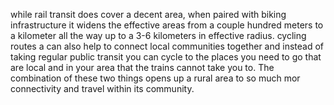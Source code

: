 while rail transit does cover a decent area, when paired with biking infrastructure it widens the effective areas from a couple hundred meters to a kilometer all the way up to a 3-6 kilometers in effective radius. cycling routes a can also help to connect local communities together and instead of taking regular public transit you can cycle to the places you need to go that are local and in your area that the trains cannot take you to. The combination of these two things opens up a rural area to so much mor connectivity and travel within its community.